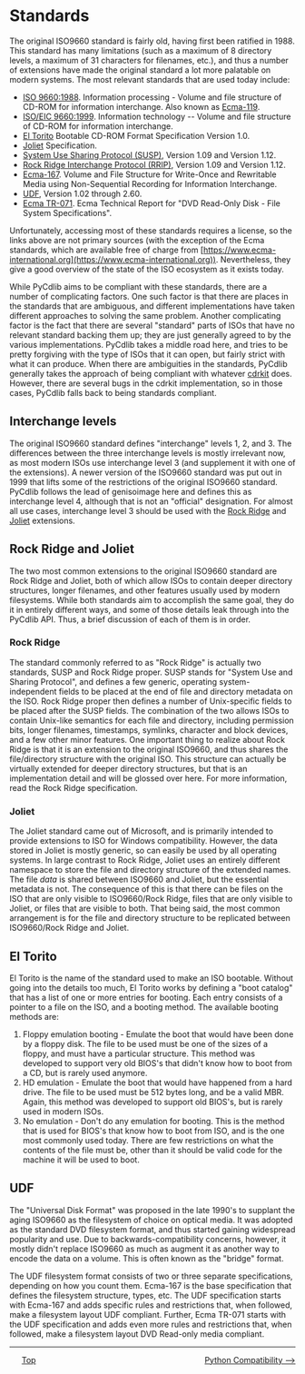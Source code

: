 # Standards
The original ISO9660 standard is fairly old, having first been ratified in 1988.  This standard has many limitations (such as a maximum of 8 directory levels, a maximum of 31 characters for filenames, etc.), and thus a number of extensions have made the original standard a lot more palatable on modern systems.  The most relevant standards that are used today include:

- [ISO 9660:1988](https://en.wikipedia.org/wiki/ISO_9660). Information processing - Volume and file structure of CD-ROM for information interchange.  Also known as [Ecma-119](https://www.ecma-international.org/publications/standards/Ecma-119.htm).
- [ISO/EIC 9660:1999](http://pismotec.com/cfs/iso9660-1999.html).  Information technology -- Volume and file structure of CD-ROM for information interchange.
- [El Torito](http://wiki.osdev.org/El-Torito) Bootable CD-ROM Format Specification Version 1.0.
- [Joliet](https://en.wikipedia.org/wiki/Joliet_(file_system)) Specification.
- [System Use Sharing Protocol (SUSP)](https://en.wikipedia.org/wiki/Rock_Ridge), Version 1.09 and Version 1.12.
- [Rock Ridge Interchange Protocol (RRIP)](https://en.wikipedia.org/wiki/Rock_Ridge), Version 1.09 and Version 1.12.
- [Ecma-167](https://www.ecma-international.org/publications/standards/Ecma-167.htm). Volume and File Structure for Write-Once and Rewritable Media using Non-Sequential Recording for Information Interchange.
- [UDF](http://www.osta.org/specs/), Version 1.02 through 2.60.
- [Ecma TR-071](https://www.ecma-international.org/publications/techreports/E-TR-071.htm).  Ecma Technical Report for "DVD Read-Only Disk - File System Specifications".

Unfortunately, accessing most of these standards requires a license, so the links above are not primary sources (with the exception of the Ecma standards, which are available free of charge from [https://www.ecma-international.org](https://www.ecma-international.org)).  Nevertheless, they give a good overview of the state of the ISO ecosystem as it exists today.

While PyCdlib aims to be compliant with these standards, there are a number of complicating factors.  One such factor is that there are places in the standards that are ambiguous, and different implementations have taken different approaches to solving the same problem.  Another complicating factor is the fact that there are several "standard" parts of ISOs that have no relevant standard backing them up; they are just generally agreed to by the various implementations.  PyCdlib takes a middle road here, and tries to be pretty forgiving with the type of ISOs that it can open, but fairly strict with what it can produce.  When there are ambiguities in the standards, PyCdlib generally takes the approach of being compliant with whatever [cdrkit](https://launchpad.net/cdrkit) does.  However, there are several bugs in the cdrkit implementation, so in those cases, PyCdlib falls back to being standards compliant.

## Interchange levels
The original ISO9660 standard defines "interchange" levels 1, 2, and 3.  The differences between the three interchange levels is mostly irrelevant now, as most modern ISOs use interchange level 3 (and supplement it with one of the extensions).  A newer version of the ISO9660 standard was put out in 1999 that lifts some of the restrictions of the original ISO9660 standard.  PyCdlib follows the lead of genisoimage here and defines this as interchange level 4, although that is not an "official" designation.  For almost all use cases, interchange level 3 should be used with the [Rock Ridge](#rock-ridge) and [Joliet](#joliet) extensions.

## Rock Ridge and Joliet
The two most common extensions to the original ISO9660 standard are Rock Ridge and Joliet, both of which allow ISOs to contain deeper directory structures, longer filenames, and other features usually used by modern filesystems.  While both standards aim to accomplish the same goal, they do it in entirely different ways, and some of those details leak through into the PyCdlib API.  Thus, a brief discussion of each of them is in order.

### Rock Ridge
The standard commonly referred to as "Rock Ridge" is actually two standards, SUSP and Rock Ridge proper.  SUSP stands for "System Use and Sharing Protocol", and defines a few generic, operating system-independent fields to be placed at the end of file and directory metadata on the ISO.  Rock Ridge proper then defines a number of Unix-specific fields to be placed after the SUSP fields.  The combination of the two allows ISOs to contain Unix-like semantics for each file and directory, including permission bits, longer filenames, timestamps, symlinks, character and block devices, and a few other minor features.  One important thing to realize about Rock Ridge is that it is an extension to the original ISO9660, and thus shares the file/directory structure with the original ISO.  This structure can actually be virtually extended for deeper directory structures, but that is an implementation detail and will be glossed over here.  For more information, read the Rock Ridge specification.

### Joliet
The Joliet standard came out of Microsoft, and is primarily intended to provide extensions to ISO for Windows compatibility.  However, the data stored in Joliet is mostly generic, so can easily be used by all operating systems.  In large contrast to Rock Ridge, Joliet uses an entirely different namespace to store the file and directory structure of the extended names.  The file *data* is shared between ISO9660 and Joliet, but the essential metadata is not.  The consequence of this is that there can be files on the ISO that are only visible to ISO9660/Rock Ridge, files that are only visible to Joliet, or files that are visible to both.  That being said, the most common arrangement is for the file and directory structure to be replicated between ISO9660/Rock Ridge and Joliet.

## El Torito
El Torito is the name of the standard used to make an ISO bootable.  Without going into the details too much, El Torito works by defining a "boot catalog" that has a list of one or more entries for booting.  Each entry consists of a pointer to a file on the ISO, and a booting method.  The available booting methods are:

1.  Floppy emulation booting - Emulate the boot that would have been done by a floppy disk.  The file to be used must be one of the sizes of a floppy, and must have a particular structure.  This method was developed to support very old BIOS's that didn't know how to boot from a CD, but is rarely used anymore.
1.  HD emulation - Emulate the boot that would have happened from a hard drive.  The file to be used must be 512 bytes long, and be a valid MBR.  Again, this method was developed to support old BIOS's, but is rarely used in modern ISOs.
1.  No emulation - Don't do any emulation for booting.  This is the method that is used for BIOS's that know how to boot from ISO, and is the one most commonly used today.  There are few restrictions on what the contents of the file must be, other than it should be valid code for the machine it will be used to boot.

## UDF
The "Universal Disk Format" was proposed in the late 1990's to supplant the aging ISO9660 as the filesystem of choice on optical media.  It was adopted as the standard DVD filesystem format, and thus started gaining widespread popularity and use.  Due to backwards-compatibility concerns, however, it mostly didn't replace ISO9660 as much as augment it as another way to encode the data on a volume.  This is often known as the "bridge" format.

The UDF filesystem format consists of two or three separate specifications, depending on how you count them.  Ecma-167 is the base specification that defines the filesystem structure, types, etc.  The UDF specification starts with Ecma-167 and adds specific rules and restrictions that, when followed, make a filesystem layout UDF compliant.  Further, Ecma TR-071 starts with the UDF specification and adds even more rules and restrictions that, when followed, make a filesystem layout DVD Read-only media compliant.

___

<div style="width: 100%; display: table;">
  <div style="display: table-row;">
    <div style="display: table-cell; text-align: center;"><a href="https://clalancette.github.io/gh-page-tester/">Top</a></div>
    <div style="display: table-cell; text-align: right;"><a href="python-compatibility.html">Python Compatibility --></a></div>
</div>

